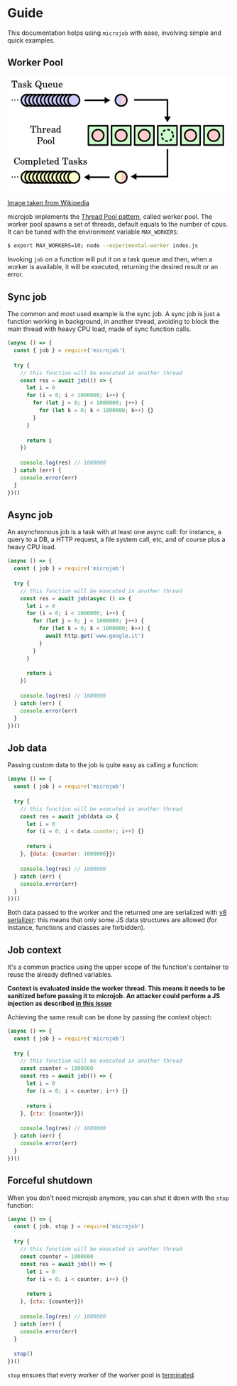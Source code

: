 # Guide
This documentation helps using `microjob` with ease, involving simple and quick examples.

## Worker Pool
![Worker Pool](public/worker-pool.png "Worker Pool")

[Image taken from Wikipedia](https://en.wikipedia.org/wiki/Thread_pool#/media/File:Thread_pool.svg)

microjob implements the [Thread Pool pattern](https://en.wikipedia.org/wiki/Thread_pool), called worker pool.
The worker pool spawns a set of threads, default equals to the number of cpus.
It can be tuned with the environment variable `MAX_WORKERS`:

```bash
$ export MAX_WORKERS=10; node --experimental-worker index.js
```

Invoking `job` on a function will put it on a task queue and then, when a worker is available, it will be executed, returning the desired result or an error.

## Sync job
The common and most used example is the sync job.
A sync job is just a function working in background, in another thread, avoiding to block the main thread with heavy CPU load, made of sync function calls.

```js
(async () => {
  const { job } = require('microjob')

  try {
    // this function will be executed in another thread
    const res = await job(() => {
      let i = 0
      for (i = 0; i < 1000000; i++) {
        for (let j = 0; j < 1000000; j++) {
          for (let k = 0; k < 1000000; k++) {}
        }
      }

      return i
    })

    console.log(res) // 1000000
  } catch (err) {
    console.error(err)
  }
})()
```

## Async job
An asynchronous job is a task with at least one async call: for instance, a query to a DB, a HTTP request, a file system call, etc, and of course plus a heavy CPU load.

```js
(async () => {
  const { job } = require('microjob')

  try {
    // this function will be executed in another thread
    const res = await job(async () => {
      let i = 0
      for (i = 0; i < 1000000; i++) {
        for (let j = 0; j < 1000000; j++) {
          for (let k = 0; k < 1000000; k++) {
            await http.get('www.google.it')
          }
        }
      }

      return i
    })

    console.log(res) // 1000000
  } catch (err) {
    console.error(err)
  }
})()
```

## Job data
Passing custom data to the job is quite easy as calling a function:

```js
(async () => {
  const { job } = require('microjob')

  try {
    // this function will be executed in another thread
    const res = await job(data => {
      let i = 0
      for (i = 0; i < data.counter; i++) {}

      return i
    }, {data: {counter: 1000000}})

    console.log(res) // 1000000
  } catch (err) {
    console.error(err)
  }
})()
```

Both data passed to the worker and the returned one are serialized with [v8 serializer](https://nodejs.org/api/v8.html#v8_v8_serialize_value): this means that only some JS data structures are allowed (for instance, functions and classes are forbidden).

## Job context
It's a common practice using the upper scope of the function's container to reuse the already defined variables.

**Context is evaluated inside the worker thread. This means it needs to be sanitized before passing it to microjob.
An attacker could perform a JS injection as described [in this issue](https://github.com/wilk/microjob/issues/2)**

Achieving the same result can be done by passing the context object:

```js
(async () => {
  const { job } = require('microjob')

  try {
    // this function will be executed in another thread
    const counter = 1000000
    const res = await job(() => {
      let i = 0
      for (i = 0; i < counter; i++) {}

      return i
    }, {ctx: {counter}})

    console.log(res) // 1000000
  } catch (err) {
    console.error(err)
  }
})()
```

## Forceful shutdown
When you don't need microjob anymore, you can shut it down with the `stop` function:

```js
(async () => {
  const { job, stop } = require('microjob')

  try {
    // this function will be executed in another thread
    const counter = 1000000
    const res = await job(() => {
      let i = 0
      for (i = 0; i < counter; i++) {}

      return i
    }, {ctx: {counter}})

    console.log(res) // 1000000
  } catch (err) {
    console.error(err)
  }

  stop()
})()
```

`stop` ensures that every worker of the worker pool is [terminated](https://nodejs.org/api/worker_threads.html#worker_threads_worker_terminate_callback).
